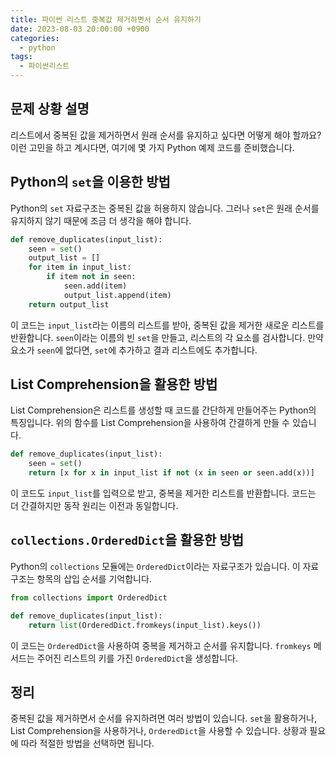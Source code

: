 ```yaml
---
title: 파이썬 리스트 중복값 제거하면서 순서 유지하기
date: 2023-08-03 20:00:00 +0900
categories:
  - python
tags:
  - 파이썬리스트
---
```


## 문제 상황 설명

리스트에서 중복된 값을 제거하면서 원래 순서를 유지하고 싶다면 어떻게 해야 할까요? 이런 고민을 하고 계시다면, 여기에 몇 가지 Python 예제 코드를 준비했습니다.

## Python의 `set`을 이용한 방법

Python의 `set` 자료구조는 중복된 값을 허용하지 않습니다. 그러나 `set`은 원래 순서를 유지하지 않기 때문에 조금 더 생각을 해야 합니다.

```python
def remove_duplicates(input_list):
    seen = set()
    output_list = []
    for item in input_list:
        if item not in seen:
            seen.add(item)
            output_list.append(item)
    return output_list
```

이 코드는 `input_list`라는 이름의 리스트를 받아, 중복된 값을 제거한 새로운 리스트를 반환합니다. `seen`이라는 이름의 빈 `set`을 만들고, 리스트의 각 요소를 검사합니다. 만약 요소가 `seen`에 없다면, `set`에 추가하고 결과 리스트에도 추가합니다.

## List Comprehension을 활용한 방법

List Comprehension은 리스트를 생성할 때 코드를 간단하게 만들어주는 Python의 특징입니다. 위의 함수를 List Comprehension을 사용하여 간결하게 만들 수 있습니다.

```python
def remove_duplicates(input_list):
    seen = set()
    return [x for x in input_list if not (x in seen or seen.add(x))]
```

이 코드도 `input_list`를 입력으로 받고, 중복을 제거한 리스트를 반환합니다. 코드는 더 간결하지만 동작 원리는 이전과 동일합니다.

## `collections.OrderedDict`을 활용한 방법

Python의 `collections` 모듈에는 `OrderedDict`이라는 자료구조가 있습니다. 이 자료구조는 항목의 삽입 순서를 기억합니다.

```python
from collections import OrderedDict

def remove_duplicates(input_list):
    return list(OrderedDict.fromkeys(input_list).keys())
```

이 코드는 `OrderedDict`을 사용하여 중복을 제거하고 순서를 유지합니다. `fromkeys` 메서드는 주어진 리스트의 키를 가진 `OrderedDict`을 생성합니다.

## 정리

중복된 값을 제거하면서 순서를 유지하려면 여러 방법이 있습니다. `set`을 활용하거나, List Comprehension을 사용하거나, `OrderedDict`을 사용할 수 있습니다. 상황과 필요에 따라 적절한 방법을 선택하면 됩니다.